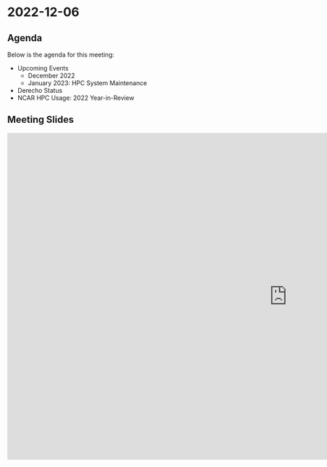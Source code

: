 # 2022-12-06

## Agenda
Below is the agenda for this meeting:

* Upcoming Events
    * December 2022
    * January 2023: HPC System Maintenance
* Derecho Status
* NCAR HPC Usage: 2022 Year-in-Review


## Meeting Slides

<iframe src="https://docs.google.com/presentation/d/e/2PACX-1vS8-r5TqRW0SHlAh_YYxTN6P735Yhl0rrgCm-eBpTElzpUQXlTNfnkXMGtxBIGDR_dG0PaB8daiNH_Y/embed?start=false&loop=false&delayms=3000" frameborder="0" width="1280" height="749" allowfullscreen="true" mozallowfullscreen="true" webkitallowfullscreen="true"></iframe>
